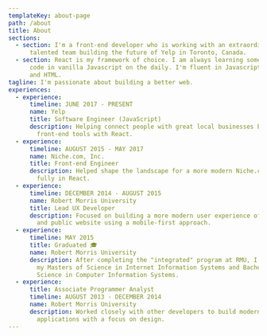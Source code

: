 ```yaml
---
templateKey: about-page
path: /about
title: About
sections:
  - section: I'm a front-end developer who is working with an extraordinarily
      talented team building the future of Yelp in Toronto, Canada.
  - section: React is my framework of choice. I am always learning something new and
      code in vanilla Javascript on the daily. I'm fluent in Javascript, CSS,
      and HTML.
tagline: I'm passionate about building a better web.
experiences:
  - experience:
      timeline: JUNE 2017 - PRESENT
      name: Yelp
      title: Software Engineer (JavaScript)
      description: Helping connect people with great local businesses by building
        front-end tools with React.
  - experience:
      timeline: AUGUST 2015 - MAY 2017
      name: Niche.com, Inc.
      title: Front-end Engineer
      description: Helped shape the landscape for a more modern Niche.com, written
        fully in React.
  - experience:
      timeline: DECEMBER 2014 - AUGUST 2015
      name: Robert Morris University
      title: Lead UX Developer
      description: Focused on building a more modern user experience of the intranet
        and public website using a mobile-first approach.
  - experience:
      timeline: MAY 2015
      title: Graduated 🎓
      name: Robert Morris University
      description: After completing the "integrated" program at RMU, I obtained both
        my Masters of Science in Internet Information Systems and Bachelors of
        Science in Computer Information Systems.
  - experience:
      title: Associate Programmer Analyst
      timeline: AUGUST 2013 - DECEMBER 2014
      name: Robert Morris University
      description: Worked closely with other developers to build modern web
        applications with a focus on design.
---
```

